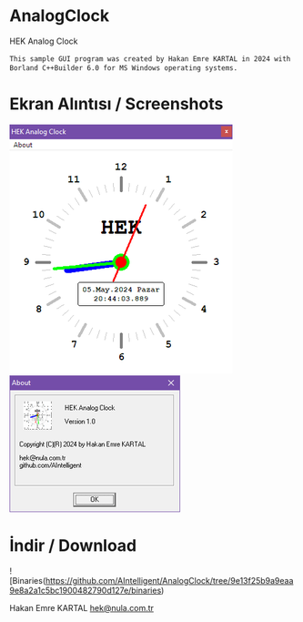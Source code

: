 # AnalogClock
HEK Analog Clock

    This sample GUI program was created by Hakan Emre KARTAL in 2024 with Borland C++Builder 6.0 for MS Windows operating systems.

# Ekran Alıntısı / Screenshots

![AC_1](https://github.com/AIntelligent/AnalogClock/blob/f76c099eaba74616a15cc5c79e0331595a9fc69f/screenshots/AC_1.PNG)
![AC_2](https://github.com/AIntelligent/AnalogClock/blob/f76c099eaba74616a15cc5c79e0331595a9fc69f/screenshots/AC_2.PNG)

# İndir / Download

![Binaries(https://github.com/AIntelligent/AnalogClock/tree/9e13f25b9a9eaa9e8a2a1c5bc1900482790d127e/binaries)

Hakan Emre KARTAL
hek@nula.com.tr
